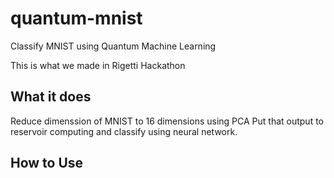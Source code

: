 # quantum-mnist
Classify MNIST using Quantum Machine Learning

This is what we made in Rigetti Hackathon

## What it does
Reduce dimenssion of MNIST to 16 dimensions using PCA
Put that output to reservoir computing and classify using neural network.

## How to Use
